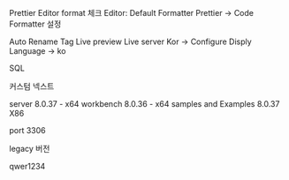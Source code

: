 Prettier
Editor format 체크
Editor: Default Formatter Prettier -> Code Formatter 설정

Auto Rename Tag
Live preview
Live server
Kor -> Configure Disply Language -> ko

SQL

커스텀 넥스트

server 8.0.37 - x64
workbench 8.0.36 - x64
samples and Examples 8.0.37 X86

port 3306

legacy 버전

qwer1234
